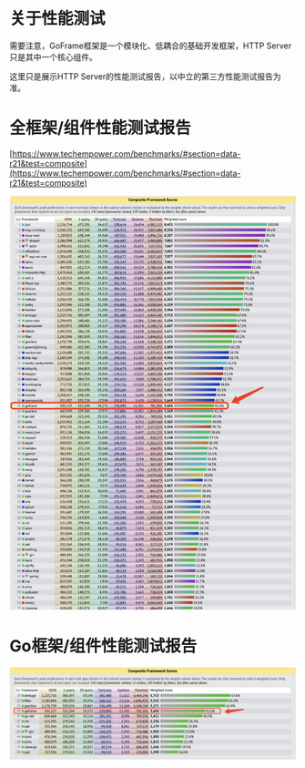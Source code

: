 # 关于性能测试

需要注意，GoFrame框架是一个模块化、低耦合的基础开发框架，HTTP Server只是其中一个核心组件。

这里只是展示HTTP Server的性能测试报告，以中立的第三方性能测试报告为准。

# 全框架/组件性能测试报告

[https://www.techempower.com/benchmarks/#section=data-r21&test=composite](https://www.techempower.com/benchmarks/#section=data-r21&test=composite)

![](/download/attachments/54131015/image2022-8-1_18-1-20.png?version=1&modificationDate=1659348081505&api=v2)

# Go框架/组件性能测试报告

![](/download/attachments/54131015/image2022-8-2_16-30-11.png?version=1&modificationDate=1659429012204&api=v2)